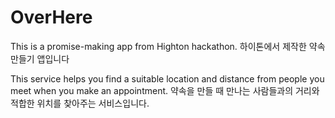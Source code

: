 # OverHere
This is a promise-making app from Highton hackathon. 하이톤에서 제작한 약속 만들기 앱입니다

This service helps you find a suitable location and distance from people you meet when you make an appointment.
약속을 만들 때 만나는 사람들과의 거리와 적합한 위치를 찾아주는 서비스입니다.

